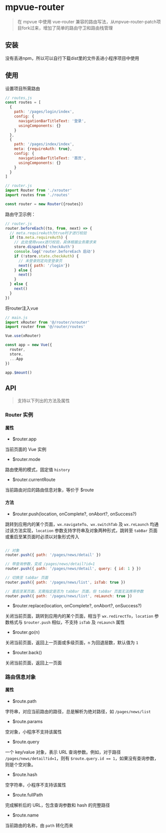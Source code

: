 # mpvue-router
> 在 mpvue 中使用 vue-router 兼容的路由写法，从mpvue-router-patch项目fork过来，增加了简单的路由守卫和路由栈管理

## 安装

没有丢进npm，所以可以自行下载dist里的文件丢进小程序项目中使用

## 使用

设置项目所需路由
``` js
// routes,js
const routes = [
  {
    path: '/pages/login/index',
    config: {
      navigationBarTitleText: '登录',
      usingComponents: {}
    }
  },
  {
    path: '/pages/index/index',
    meta: {requireAuth: true},
    config: {
      navigationBarTitleText: '首页',
      usingComponents: {}
    }
  }
]

// router.js
import Router from './xrouter'
import routes from './routes'

const router = new Router({routes})
```

路由守卫示例：
``` js
// router.js
router.beforeEach((to, from, next) => {
  // meta.requireAuth为true时才进行校验
  if (to.meta.requireAuth) {
    // 此处使用vuex进行校验，具体根据业务需求来
    store.dispatch('checkAuth')
    console.log('router.beforeEach 启动')
    if (!store.state.checkAuth) {
      // 未登录则定向至登录页
      next({ path: '/login'})
    } else {
      next()
    }
  } else {
    next()
  }
})

```

将router注入vue
``` js
// main.js
import xRouter from '@/router/xrouter'
import router from '@/router/routes'

Vue.use(xRouter)

const app = new Vue({
  router,
  store,
  ...App
})

app.$mount()
```

## API

> 支持以下列出的方法及属性

### Router 实例

#### 属性

* $router.app

当前页面的 Vue 实例

* $router.mode

路由使用的模式，固定值 `history`

* $router.currentRoute

当前路由对应的路由信息对象，等价于 $route

#### 方法

* $router.push(location, onComplete?, onAbort?, onSuccess?)

跳转到应用内的某个页面，`wx.navigateTo`、`wx.switchTab` 及 `wx.reLaunch` 均通过该方法实现，`location` 参数支持字符串及对象两种形式，跳转至 `tabBar` 页面或重启至某页面时必须以对象形式传入

``` js

// 对象
router.push({ path: '/pages/news/detail' })

// 带查询参数，变成 /pages/news/detail?id=1
router.push({ path: '/pages/news/detail', query: { id: 1 } })

// 切换至 tabBar 页面
router.push({ path: '/pages/news/list', isTab: true })

// 重启至某页面，无需指定是否为 tabBar 页面，但 tabBar 页面无法携带参数
router.push({ path: '/pages/news/list', reLaunch: true })
```

* $router.replace(location, onComplete?, onAbort?, onSuccess?)

关闭当前页面，跳转到应用内的某个页面，相当于 `wx.redirectTo`，`location` 参数格式与 `$router.push` 相似，不支持 `isTab` 及 `reLaunch` 属性

* $router.go(n)

关闭当前页面，返回上一页面或多级页面，`n` 为回退层数，默认值为 `1`

* $router.back()

关闭当前页面，返回上一页面

### 路由信息对象

#### 属性

* $route.path

字符串，对应当前路由的路径，总是解析为绝对路径，如 `/pages/news/list`

* $route.params

空对象，小程序不支持该属性

* $route.query

一个 key/value 对象，表示 URL 查询参数。例如，对于路径 `/pages/news/detail?id=1`，则有 `$route.query.id == 1`，如果没有查询参数，则是个空对象。

* $route.hash

空字符串，小程序不支持该属性

* $route.fullPath

完成解析后的 URL，包含查询参数和 hash 的完整路径

* $route.name

当前路由的名称，由 `path` 转化而来
